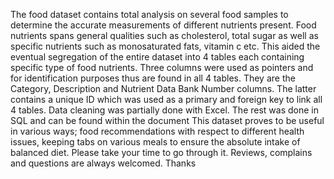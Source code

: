 The food dataset contains total analysis on several food samples to determine the accurate measurements of different nutrients present.
Food nutrients spans general qualities such as cholesterol, total sugar as well as specific nutrients such as monosaturated fats, vitamin c etc.
This aided the eventual segregation of the entire dataset into 4 tables each containing specific type of food nutrients.
Three columns were used as pointers and for identification purposes thus are found in all 4 tables. They are the Category, Description and Nutrient Data Bank Number columns.
The latter contains a unique ID which was used as a primary and foreign key to link all 4 tables.
Data cleaning was partially done with Excel. The rest was done in SQL and can be found within the document 
This dataset proves to be useful in various ways; food recommendations with respect to different health issues, keeping tabs on various meals to ensure the absolute intake of balanced diet.
Please take your time to go through it. Reviews, complains and questions are always welcomed. Thanks
